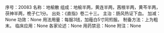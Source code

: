 序号：20083
名称：地榆散
组成：地榆半两，黄连半两，茜根半两，黄芩半两，茯神半两，桅子仁1分。
出处：《直指》卷二十三。
主治：肠风热证下血。
加减：None
功效：None
用法用量：每服3钱，加薤白5寸同煎服。
制备方法：上为粗末。
临床应用：None
各家论述：None
用药禁忌：None
附注：None
